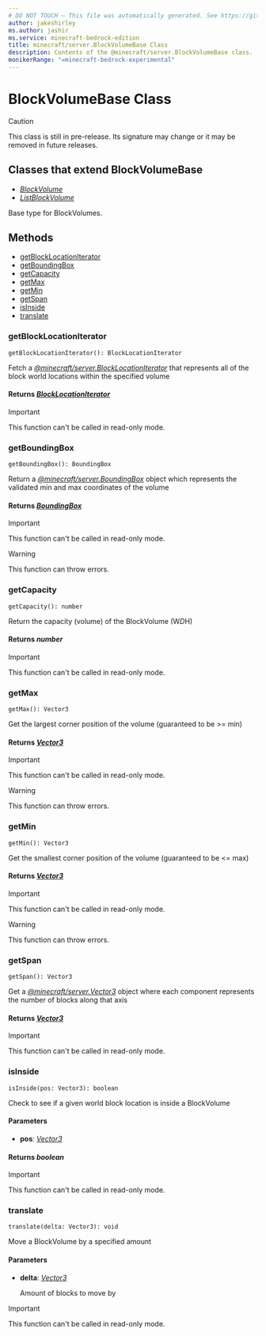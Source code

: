 ```yaml
---
# DO NOT TOUCH — This file was automatically generated. See https://github.com/mojang/minecraftapidocsgenerator to modify descriptions, examples, etc.
author: jakeshirley
ms.author: jashir
ms.service: minecraft-bedrock-edition
title: minecraft/server.BlockVolumeBase Class
description: Contents of the @minecraft/server.BlockVolumeBase class.
monikerRange: "=minecraft-bedrock-experimental"
---
```

# BlockVolumeBase Class

> [!CAUTION]
> This class is still in pre-release.  Its signature may change or it may be removed in future releases.

## Classes that extend BlockVolumeBase
- [*BlockVolume*](BlockVolume.md)
- [*ListBlockVolume*](ListBlockVolume.md)

Base type for BlockVolumes.

## Methods
- [getBlockLocationIterator](#getblocklocationiterator)
- [getBoundingBox](#getboundingbox)
- [getCapacity](#getcapacity)
- [getMax](#getmax)
- [getMin](#getmin)
- [getSpan](#getspan)
- [isInside](#isinside)
- [translate](#translate)

### **getBlockLocationIterator**
`
getBlockLocationIterator(): BlockLocationIterator
`

Fetch a [*@minecraft/server.BlockLocationIterator*](../../minecraft/server/BlockLocationIterator.md) that represents all of the block world locations within the specified volume

#### **Returns** [*BlockLocationIterator*](BlockLocationIterator.md)

> [!IMPORTANT]
> This function can't be called in read-only mode.

### **getBoundingBox**
`
getBoundingBox(): BoundingBox
`

Return a [*@minecraft/server.BoundingBox*](../../minecraft/server/BoundingBox.md) object which represents the validated min and max coordinates of the volume

#### **Returns** [*BoundingBox*](BoundingBox.md)

> [!IMPORTANT]
> This function can't be called in read-only mode.

> [!WARNING]
> This function can throw errors.

### **getCapacity**
`
getCapacity(): number
`

Return the capacity (volume) of the BlockVolume (W*D*H)

#### **Returns** *number*

> [!IMPORTANT]
> This function can't be called in read-only mode.

### **getMax**
`
getMax(): Vector3
`

Get the largest corner position of the volume (guaranteed to be >= min)

#### **Returns** [*Vector3*](Vector3.md)

> [!IMPORTANT]
> This function can't be called in read-only mode.

> [!WARNING]
> This function can throw errors.

### **getMin**
`
getMin(): Vector3
`

Get the smallest corner position of the volume (guaranteed to be <= max)

#### **Returns** [*Vector3*](Vector3.md)

> [!IMPORTANT]
> This function can't be called in read-only mode.

> [!WARNING]
> This function can throw errors.

### **getSpan**
`
getSpan(): Vector3
`

Get a [*@minecraft/server.Vector3*](../../minecraft/server/Vector3.md) object where each component represents the number of blocks along that axis

#### **Returns** [*Vector3*](Vector3.md)

> [!IMPORTANT]
> This function can't be called in read-only mode.

### **isInside**
`
isInside(pos: Vector3): boolean
`

Check to see if a given world block location is inside a BlockVolume

#### **Parameters**
- **pos**: [*Vector3*](Vector3.md)

#### **Returns** *boolean*

> [!IMPORTANT]
> This function can't be called in read-only mode.

### **translate**
`
translate(delta: Vector3): void
`

Move a BlockVolume by a specified amount

#### **Parameters**
- **delta**: [*Vector3*](Vector3.md)
  
  Amount of blocks to move by

> [!IMPORTANT]
> This function can't be called in read-only mode.
